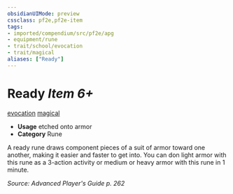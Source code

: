 ```yaml
---
obsidianUIMode: preview
cssclass: pf2e,pf2e-item
tags:
- imported/compendium/src/pf2e/apg
- equipment/rune
- trait/school/evocation
- trait/magical
aliases: ["Ready"]
---
```

# Ready *Item 6+*  
[evocation](evocation.md)  [magical](magical.md)  

- **Usage** etched onto armor
- **Category** Rune

A ready rune draws component pieces of a suit of armor toward one another, making it easier and faster to get into. You can don light armor with this rune as a 3-action activity or medium or heavy armor with this rune in 1 minute.

*Source: Advanced Player's Guide p. 262*